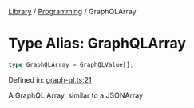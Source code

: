 <!-- markdownlint-disable -->
<!-- cspell: disable -->
[Library](../index.md) / [Programming](./index.md) / GraphQLArray

# Type Alias: GraphQLArray

```ts
type GraphQLArray = GraphQLValue[];
```

Defined in: [graph-ql.ts:21](https://github.com/technobuddha/library/blob/main/src/graph-ql.ts#L21)

A GraphQL Array, similar to a JSONArray

